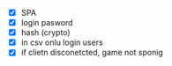 - [x] SPA
- [x] login pasword
- [x] hash (crypto)
- [x] in csv onlu login users
- [x] if clietn disconetcted, game not sponig
